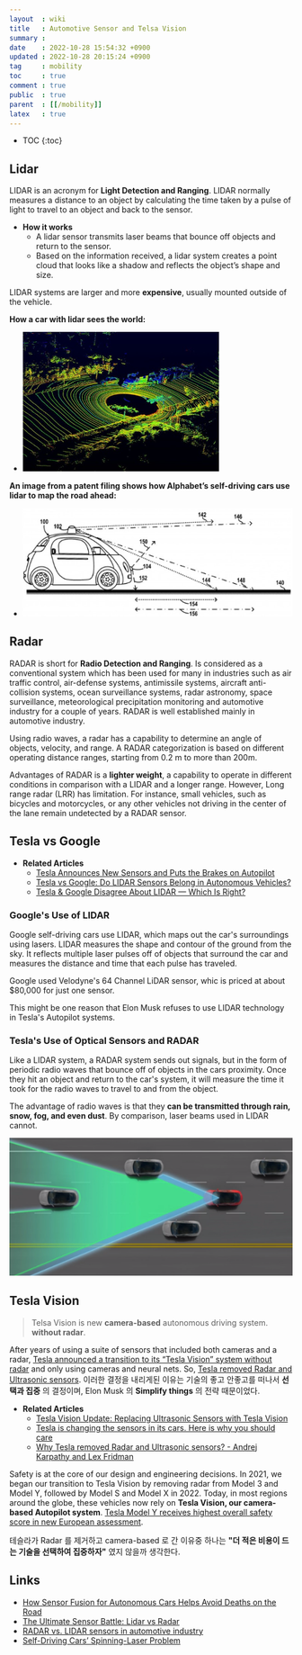 ```yaml
---
layout  : wiki
title   : Automotive Sensor and Telsa Vision
summary : 
date    : 2022-10-28 15:54:32 +0900
updated : 2022-10-28 20:15:24 +0900
tag     : mobility
toc     : true
comment : true
public  : true
parent  : [[/mobility]]
latex   : true
---
```

* TOC
{:toc}

## Lidar

LIDAR is an acronym for __Light Detection and Ranging__. LIDAR normally measures a distance to an object by calculating the time taken by a pulse of light to travel to an object and back to the sensor.

- __How it works__
  - A lidar sensor transmits laser beams that bounce off objects and return to the sensor.
  - Based on the information received, a lidar system creates a point cloud that looks like a shadow and reflects the object’s shape and size.

LIDAR systems are larger and more __expensive__, usually mounted outside of the vehicle.

__How a car with lidar sees the world:__
- ![](/resource/wiki/mobility-lidar-radar/lidar-screen.png)

__An image from a patent filing shows how Alphabet’s self-driving cars use lidar to map the road ahead:__
- ![](/resource/wiki/mobility-lidar-radar/lidar-map.png)

## Radar

RADAR is short for __Radio Detection and Ranging__. Is considered as a conventional system which has been used for many in industries such as air traffic control, air-defense systems, antimissile systems, aircraft anti-collision systems, ocean surveillance systems, radar astronomy, space surveillance, meteorological precipitation monitoring and automotive industry for a couple of years. RADAR is well established mainly in automotive industry.

Using radio waves, a radar has a capability to determine an angle of objects, velocity, and range. A RADAR categorization is based on different operating distance ranges, starting from 0.2 m to more than 200m.

Advantages of RADAR is a __lighter weight__, a capability to operate in different conditions in comparison with a LIDAR and a longer range. However, Long range radar (LRR) has limitation. For instance, small vehicles, such as bicycles and motorcycles, or any other vehicles not driving in the center of the lane remain undetected by a RADAR sensor.

## Tesla vs Google

- __Related Articles__
  - [Tesla Announces New Sensors and Puts the Brakes on Autopilot](https://www.technologyreview.com/2016/10/20/156529/tesla-announces-new-sensors-and-puts-the-brakes-on-autopilot/)
  - [Tesla vs Google: Do LIDAR Sensors Belong in Autonomous Vehicles?](https://www.allaboutcircuits.com/news/tesla-vs-google-do-lidar-sensors-belong-in-autonomous-vehicles/)
  - [Tesla & Google Disagree About LIDAR — Which Is Right?](https://cleantechnica.com/2016/07/29/tesla-google-disagree-lidar-right/)

### Google's Use of LIDAR

Google self-driving cars use LIDAR, which maps out the car's surroundings using lasers. LIDAR measures the shape and contour of the ground from the sky. It reflects multiple laser pulses off of objects that surround the car and measures the distance and time that each pulse has traveled.

Google used Velodyne's 64 Channel LiDAR sensor, whic is priced at about $80,000 for just one sensor.

This might be one reason that Elon Musk refuses to use LIDAR technology in Tesla's Autopilot systems.

### Tesla's Use of Optical Sensors and RADAR

Like a LIDAR system, a RADAR system sends out signals, but in the form of periodic radio waves that bounce off of objects in the cars proximity. Once they hit an object and return to the car's system, it will measure the time it took for the radio waves to travel to and from the object.

The advantage of radio waves is that they __can be transmitted through rain, snow, fog, and even dust__. By comparison, laser beams used in LIDAR cannot.

![](/resource/wiki/mobility-lidar-radar/tesla.png)

## Tesla Vision

> Telsa Vision is new __camera-based__ autonomous driving system. __without radar__.

After years of using a suite of sensors that included both cameras and a radar, [Tesla announced a transition to its “Tesla Vision” system without radar](https://electrek.co/2021/05/25/tesla-vision-without-radar-warns-limitations-first/) and only using cameras and neural nets. So, [Tesla removed Radar and Ultrasonic sensors](https://www.youtube.com/watch?v=_W1JBAfV4Io). 이러한 결정을 내리게된 이유는 기술의 좋고 안좋고를 떠나서 __선택과 집중__ 의 결정이며, Elon Musk 의 __Simplify things__ 의 전략 때문이었다.

- __Related Articles__
  - [Tesla Vision Update: Replacing Ultrasonic Sensors with Tesla Vision](https://www.tesla.com/support/transitioning-tesla-vision)
  - [Tesla is changing the sensors in its cars. Here is why you should care](https://www.zdnet.com/article/tesla-removed-its-ultrasonic-sensors-from-its-cars-what-does-that-mean-for-your-tesla-vehicle-your-safety-and-teslas-future/)
  - [Why Tesla removed Radar and Ultrasonic sensors? - Andrej Karpathy and Lex Fridman](https://www.youtube.com/watch?v=_W1JBAfV4Io)

Safety is at the core of our design and engineering decisions. In 2021, we began our transition to Tesla Vision by removing radar from Model 3 and Model Y, followed by Model S and Model X in 2022. Today, in most regions around the globe, these vehicles now rely on __Tesla Vision, our camera-based Autopilot system__. [Tesla Model Y receives highest overall safety score in new European assessment](https://www.zdnet.com/article/tesla-model-y-received-highest-overall-safety-score-of-any-vehicle-ever-tested/).

테슬라가 Radar 를 제거하고 camera-based 로 간 이유중 하나는 __"더 적은 비용이 드는 기술을 선택하여 집중하자"__ 였지 않을까 생각한다.

## Links

- [How Sensor Fusion for Autonomous Cars Helps Avoid Deaths on the Road](https://intellias.com/sensor-fusion-autonomous-cars-helps-avoid-deaths-road/)
- [The Ultimate Sensor Battle: Lidar vs Radar](https://medium.com/@intellias/the-ultimate-sensor-battle-lidar-vs-radar-2ee0fb9de5da)
- [RADAR vs. LIDAR sensors in automotive industry](https://mse238blog.stanford.edu/2017/08/mj2017/radar-vs-lidar-sensors-in-automotive-industry/)
- [Self-Driving Cars’ Spinning-Laser Problem](https://www.technologyreview.com/2017/03/20/153129/autonomous-cars-lidar-sensors/)